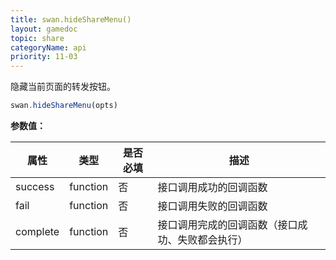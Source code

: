 ```yaml
---
title: swan.hideShareMenu()
layout: gamedoc
topic: share
categoryName: api
priority: 11-03
---
```


隐藏当前页面的转发按钮。

```js
swan.hideShareMenu(opts)
```

**参数值：**

|属性|类型|是否必填|描述|
|-|-|-|-|
|success|function|否|接口调用成功的回调函数|
|fail|function|否|接口调用失败的回调函数|
|complete|function|否|接口调用完成的回调函数（接口成功、失败都会执行）|